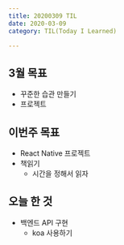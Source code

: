 ```yaml
---
title: 20200309 TIL
date: 2020-03-09
category: TIL(Today I Learned)

---
```


## 3월 목표

- 꾸준한 습관 만들기
- 프로젝트

## 이번주 목표
- React Native 프로젝트 
- 책읽기
  - 시간을 정해서 읽자

## 오늘 한 것

- 백엔드 API 구현
  - koa 사용하기



  



